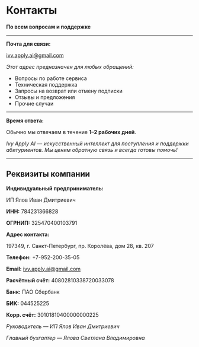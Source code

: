 # Контакты

**По всем вопросам и поддержке**

---

**Почта для связи:**

[ivv.apply.ai@gmail.com](mailto:ivv.apply.ai@gmail.com)

*Этот адрес предназначен для любых обращений:*

- Вопросы по работе сервиса
- Техническая поддержка
- Запросы на возврат или отмену подписки
- Отзывы и предложения
- Прочие случаи

---

**Время ответа:**

Обычно мы отвечаем в течение **1–2 рабочих дней**.

*Ivy Apply AI — искусственный интеллект для поступления и поддержки абитуриентов. Мы ценим обратную связь и всегда готовы помочь!*

---

## Реквизиты компании

**Индивидуальный предприниматель:**

ИП Ялов Иван Дмитриевич

**ИНН:** 784231366828

**ОГРНИП:** 325470400103791

**Адрес контакта:**

197349, г. Санкт-Петербург, пр. Королёва, дом 28, кв. 207

**Телефон:** +7-952-200-35-05

**Email:** [ivy.apply.ai@gmail.com](mailto:ivy.apply.ai@gmail.com)

**Расчётный счёт:** 40802810338720033078

**Банк:** ПАО Сбербанк

**БИК:** 044525225

**Корр. счёт:** 30101810400000000225

*Руководитель — ИП Ялов Иван Дмитриевич*

*Главный бухгалтер — Ялова Светлана Владимировна*
